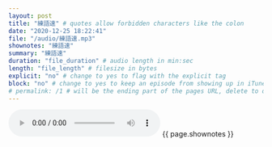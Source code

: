 ```yaml
---
layout: post
title: "練語速" # quotes allow forbidden characters like the colon
date: "2020-12-25 18:22:41"
file: "/audio/練語速.mp3"
shownotes: "練語速"
summary: "練語速"
duration: "file_duration" # audio length in min:sec
length: "file_length" # filesize in bytes
explicit: "no" # change to yes to flag with the explicit tag
block: "no" # change to yes to keep an episode from showing up in iTunes
# permalink: /1 # will be the ending part of the pages URL, delete to default to the title
---
```


<audio controls>
<source src="{{site.url}}{{site.baseurl}}{{ page.file }}" type="audio/x-mp3">
Your browser does not support the audio element.
</audio>
{{ page.shownotes }}
